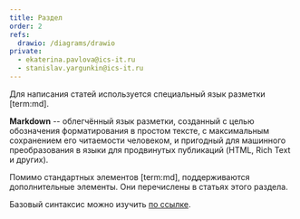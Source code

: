 ```yaml
---
title: Раздел
order: 2
refs:
  drawio: /diagrams/drawio
private:
  - ekaterina.pavlova@ics-it.ru
  - stanislav.yargunkin@ics-it.ru
---
```


Для написания статей используется специальный язык разметки [term:md].

**Markdown** -- облегчённый язык разметки, созданный с целью обозначения форматирования в простом тексте, с максимальным сохранением его читаемости человеком, и пригодный для машинного преобразования в языки для продвинутых публикаций (HTML, Rich Text и других).

Помимо стандартных элементов [term:md], поддерживаются дополнительные элементы. Они перечислены в статьях этого раздела.

Базовый синтаксис можно изучить [по ссылке](https://gist.github.com/Jekins/2bf2d0638163f1294637).
